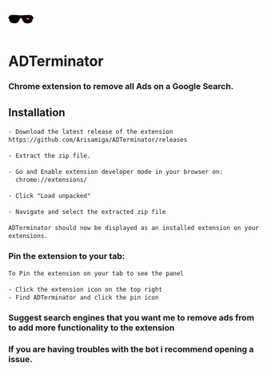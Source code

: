 <img src="https://github.com/Arisamiga/ADTerminator/blob/main/Logo.png" width=50> 

# ADTerminator

### Chrome extension to remove all Ads on a Google Search.


## Installation
```
- Download the latest release of the extension https://github.com/Arisamiga/ADTerminator/releases

- Extract the zip file.

- Go and Enable extension developer mode in your browser on:
  chrome://extensions/

- Click "Load unpacked"

- Navigate and select the extracted zip file

ADTerminator should now be displayed as an installed extension on your extensions.
```
### Pin the extension to your tab:
```
To Pin the extension on your tab to see the panel

- Click the extension icon on the top right
- Find ADTerminator and click the pin icon
```

### Suggest search engines that you want me to remove ads from to add more functionality to the extension

### If you are having troubles with the bot i recommend opening a issue.
